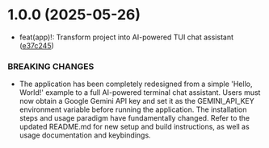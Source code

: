 # 1.0.0 (2025-05-26)


* feat(app)!: Transform project into AI-powered TUI chat assistant ([e37c245](https://github.com/asaidimu/nani/commit/e37c24514cbeb2269fc30319237af271e0712972))


### BREAKING CHANGES

* The application has been completely redesigned from a simple 'Hello, World!' example to a full AI-powered terminal chat assistant.
Users must now obtain a Google Gemini API key and set it as the GEMINI_API_KEY environment variable before running the application.
The installation steps and usage paradigm have fundamentally changed. Refer to the updated README.md for new setup and build instructions, as well as usage documentation and keybindings.
